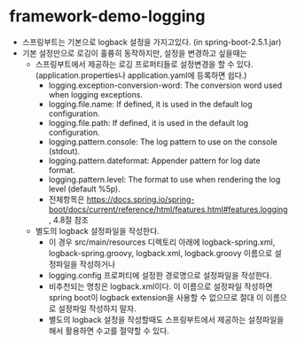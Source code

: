 # framework-demo-logging
- 스프링부트는 기본으로 logback 설정을 가지고있다. (in spring-boot-2.5.1.jar)
- 기본 설정만으로 로깅이 훌륭히 동작하지만, 설정을 변경하고 싶을때는
  - 스프링부트에서 제공하는 로깅 프로퍼티들로 설정변경을 할 수 있다.(application.properties나 application.yaml에 등록하면 쉽다.)
    - logging.exception-conversion-word: The conversion word used when logging exceptions. 
    - logging.file.name: If defined, it is used in the default log configuration.
    - logging.file.path: If defined, it is used in the default log configuration.
    - logging.pattern.console: The log pattern to use on the console (stdout).
    - logging.pattern.dateformat: Appender pattern for log date format.
    - logging.pattern.level: The format to use when rendering the log level (default %5p).	
    - 전체항목은 https://docs.spring.io/spring-boot/docs/current/reference/html/features.html#features.logging, 4.8절 참조
  - 별도의 logback 설정파일을 작성한다.
    - 이 경우 src/main/resources 디렉토리 아래에 logback-spring.xml, logback-spring.groovy, logback.xml, logback.groovy 이름으로 설정파일을 작성하거나
    - logging.config 프로퍼티에 설정한 경로명으로 설정파일을 작성한다.
    - 비추천되는 명칭은 logback.xml이다. 이 이름으로 설정파일 작성하면 spring boot이 logback extension을 사용할 수 없으므로 절대 이 이름으로 설정파일 작성하지 말자.
    - 별도의 logback 설정을 작성할때도 스프링부트에서 제공하는 설정파일을 <include>해서 활용하면 수고를 절약할 수 있다.
    
